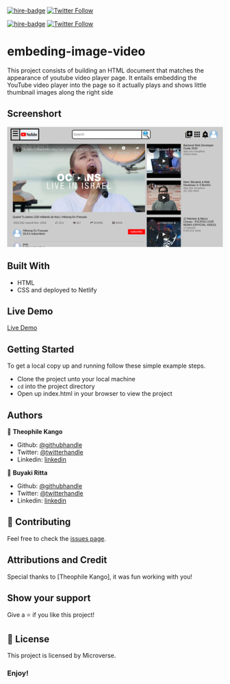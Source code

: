[![hire-badge](https://img.shields.io/badge/Consult%20/%20Hire%20Theophile-Click%20to%20Contact-brightgreen)](mailto:fadhili.kango@gmail.com ) [![Twitter Follow](https://img.shields.io/twitter/follow/Theophadh?label=Follow%20Theophile%20on%20Twitter&style=social)](https://twitter.com/Theophadh)

[![hire-badge](https://img.shields.io/badge/Consult%20/%20Hire%20Buyaki-Click%20to%20Contact-brightgreen)](mailto:rittahbuyaki@gmail.com ) [![Twitter Follow](https://img.shields.io/twitter/follow/Buyaki?label=Follow%20Buyaki%20on%20Twitter&style=social)](https://twitter.com/BuyakiRitta)

# embeding-image-video

This project consists of building an HTML document that matches the appearance of youtube video player page. It entails embedding the YouTube video player into the page so it actually plays and shows little thumbnail images along the right side

## Screenshort

![youtube](img/screenshort.jpeg)

## Built With

- HTML
- CSS
and deployed to Netlify

## Live Demo

[Live Demo](https://theophile-ritha-youtubeproject.netlify.com)

## Getting Started

To get a local copy up and running follow these simple example steps.
- Clone the project unto your local machine
- `cd` into the project directory
- Open up index.html in your browser to view the project

## Authors

👤  **Theophile Kango**

- Github: [@githubhandle](https://github.com/Theophile-Kango)
- Twitter: [@twitterhandle](https://twitter.com/Theophadh)
- Linkedin: [linkedin](https://www.linkedin.com/in/theophile-kango)

👤  **Buyaki Ritta**

- Github: [@githubhandle](https://github.com/Buyaki01)
- Twitter: [@twitterhandle](https://twitter.com/BuyakiRitta)
- Linkedin: [linkedin](https://www.linkedin.com/in/ritta-sweta-b12904128/)

## 🤝 Contributing

Feel free to check the [issues page](https://github.com/Theophile-Kango/embeding-image-video/issues).

## Attributions and Credit
Special thanks to [Theophile Kango], it was fun working with you! 

## Show your support

Give a ⭐️ if you like this project!

## 📝 License

This project is licensed by Microverse.

### Enjoy!
